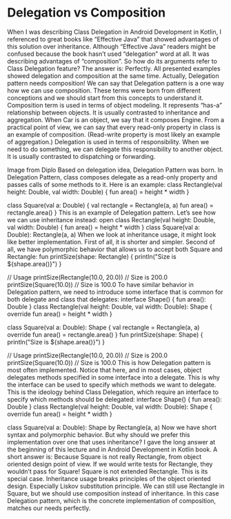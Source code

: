 # Delegation vs Composition

When I was describing Class Delegation in Android Development in Kotlin, I referenced to great books like “Effective Java” that showed advantages of this solution over inheritance. Although “Effective Java” readers might be confused because the book hasn’t used “delegation” word at all. It was describing advantages of “composition”. So how do its arguments refer to Class Delegation feature?
The answer is: Perfectly. All presented examples showed delegation and composition at the same time. Actually, Delegation pattern needs composition! We can say that Delegation pattern is a one way how we can use composition. These terms were born from different conceptions and we should start from this concepts to understand it.
Composition term is used in terms of object modeling. It represents “has-a” relationship between objects. It is usually contrasted to inheritance and aggregation. When Car is an object, we say that it composes Engine. From a practical point of view, we can say that every read-only property in class is an example of composition. (Read-write property is most likely an example of aggregation.)
Delegation is used in terms of responsibility. When we need to do something, we can delegate this responsibility to another object. It is usually contrasted to dispatching or forwarding.

Image from Diplo
Based on delegation idea, Delegation Pattern was born. In Delegation Pattern, class composes delegate as a read-only property and passes calls of some methods to it. Here is an example:
class Rectangle(val height: Double, val width: Double) {
fun area() = height * width
}

class Square(val a: Double) {
val rectangle = Rectangle(a, a)
fun area() = rectangle.area()
}
This is an example of Delegation pattern. Let’s see how we can use inheritance instead:
open class Rectangle(val height: Double, val width: Double) {
fun area() = height * width
}
class Square(val a: Double): Rectangle(a, a)
When we look at inheritance usage, it might look like better implementation. First of all, it is shorter and simpler. Second of all, we have polymorphic behavior that allows us to accept both Square and Rectangle:
fun printSize(shape: Rectangle) {
println("Size is ${shape.area()}")
}

// Usage
printSize(Rectangle(10.0, 20.0)) // Size is 200.0
printSize(Square(10.0)) // Size is 100.0
To have similar behavior in Delegation pattern, we need to introduce some interface that is common for both delegate and class that delegates:
interface Shape() {
fun area(): Double
}
class Rectangle(val height: Double, val width: Double): Shape {
override fun area() = height * width
}

class Square(val a: Double): Shape {
val rectangle = Rectangle(a, a)
override fun area() = rectangle.area()
}
fun printSize(shape: Shape) {
println("Size is ${shape.area()}")
}

// Usage
printSize(Rectangle(10.0, 20.0)) // Size is 200.0
printSize(Square(10.0)) // Size is 100.0
This is how Delegation pattern is most often implemented. Notice that here, and in most cases, object delegates methods specified in some interface into a delegate. This is why the interface can be used to specify which methods we want to delegate. This is the ideology behind Class Delegation, which require an interface to specify which methods should be delegated:
interface Shape() {
fun area(): Double
}
class Rectangle(val height: Double, val width: Double): Shape {
override fun area() = height * width
}

class Square(val a: Double): Shape by Rectangle(a, a)
Now we have short syntax and polymorphic behavior. But why should we prefer this implementation over one that uses inheritance? I gave the long answer at the beginning of this lecture and in Android Development in Kotlin book. A short answer is: Because Square is not really Rectangle, from object oriented design point of view. If we would write tests for Rectangle, they wouldn’t pass for Square! Square is not extended Rectangle. This is its special case. Inheritance usage breaks principles of the object oriented design. Especially Liskov substitution principle. We can still use Rectangle in Square, but we should use composition instead of inheritance. In this case Delegation pattern, which is the concrete implementation of composition, matches our needs perfectly.